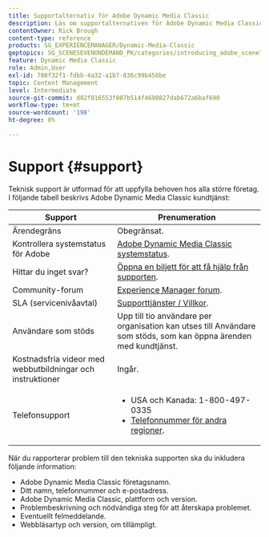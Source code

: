 ```yaml
---
title: Supportalternativ för Adobe Dynamic Media Classic
description: Läs om supportalternativen för Adobe Dynamic Media Classic.
contentOwner: Rick Brough
content-type: reference
products: SG_EXPERIENCEMANAGER/Dynamic-Media-Classic
geptopics: SG_SCENESEVENONDEMAND_PK/categories/introducing_adobe_scene7
feature: Dynamic Media Classic
role: Admin,User
exl-id: 708f32f1-fdbb-4a32-a1b7-836c99b458be
topic: Content Management
level: Intermediate
source-git-commit: d82f816553f807b514f4690827dab672a6baf690
workflow-type: tm+mt
source-wordcount: '198'
ht-degree: 0%

---
```


# Support {#support}

Teknisk support är utformad för att uppfylla behoven hos alla större företag. I följande tabell beskrivs Adobe Dynamic Media Classic kundtjänst:

| Support | Prenumeration |
| --- | --- |
| Ärendegräns | Obegränsat. |
| Kontrollera systemstatus för Adobe | [Adobe Dynamic Media Classic systemstatus](https://status.adobe.com/products/1175). |
| Hittar du inget svar? | [Öppna en biljett för att få hjälp från supporten](https://experienceleague.adobe.com/?support-solution=General#support). |
| Community-forum | [Experience Manager forum](https://experienceleaguecommunities.adobe.com/t5/adobe-experience-manager/ct-p/adobe-experience-manager-community). |
| SLA (servicenivåavtal) | [Supporttjänster / Villkor](https://helpx.adobe.com/support/programs/support-policies-terms-conditions.html). |
| Användare som stöds | Upp till tio användare per organisation kan utses till Användare som stöds, som kan öppna ärenden med kundtjänst. |
| Kostnadsfria videor med webbutbildningar och instruktioner | Ingår. |
| Telefonsupport | <ul><li>USA och Kanada: 1-800-497-0335 </li><li>[Telefonnummer för andra regioner](https://experienceleague.adobe.com/?support-tab=home#support). </li></ul> |

<!-- |Create a support case| [https://helpx.adobe.com/enterprise/admin-guide.html/enterprise/using/support-for-experience-cloud.ug.html](https://helpx.adobe.com/enterprise/admin-guide.html/enterprise/using/support-for-experience-cloud.ug.html) | -->

När du rapporterar problem till den tekniska supporten ska du inkludera följande information:

* Adobe Dynamic Media Classic företagsnamn.
* Ditt namn, telefonnummer och e-postadress.
* Adobe Dynamic Media Classic, plattform och version.
* Problembeskrivning och nödvändiga steg för att återskapa problemet.
* Eventuellt felmeddelande.
* Webbläsartyp och version, om tillämpligt.
